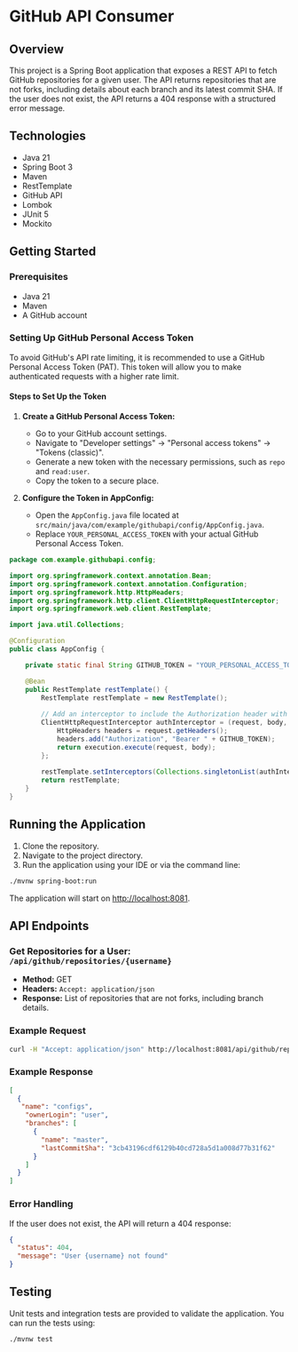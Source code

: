 # GitHub API Consumer

## Overview

This project is a Spring Boot application that exposes a REST API to fetch GitHub repositories for a given user. The API returns repositories that are not forks, including details about each branch and its latest commit SHA. If the user does not exist, the API returns a 404 response with a structured error message.

## Technologies

- Java 21 
- Spring Boot 3
- Maven 
- RestTemplate 
- GitHub API
- Lombok
- JUnit 5
- Mockito

## Getting Started

### Prerequisites

- Java 21
- Maven 
- A GitHub account

### Setting Up GitHub Personal Access Token

To avoid GitHub's API rate limiting, it is recommended to use a GitHub Personal Access Token (PAT). This token will allow you to make authenticated requests with a higher rate limit.

#### Steps to Set Up the Token

1. **Create a GitHub Personal Access Token:**
   - Go to your GitHub account settings.
   - Navigate to "Developer settings" -> "Personal access tokens" -> "Tokens (classic)".
   - Generate a new token with the necessary permissions, such as `repo` and `read:user`.
   - Copy the token to a secure place.

2. **Configure the Token in AppConfig:**
   - Open the `AppConfig.java` file located at `src/main/java/com/example/githubapi/config/AppConfig.java`.
   - Replace `YOUR_PERSONAL_ACCESS_TOKEN` with your actual GitHub Personal Access Token.

```java
package com.example.githubapi.config;

import org.springframework.context.annotation.Bean;
import org.springframework.context.annotation.Configuration;
import org.springframework.http.HttpHeaders;
import org.springframework.http.client.ClientHttpRequestInterceptor;
import org.springframework.web.client.RestTemplate;

import java.util.Collections;

@Configuration
public class AppConfig {

    private static final String GITHUB_TOKEN = "YOUR_PERSONAL_ACCESS_TOKEN";  // Replace with your token

    @Bean
    public RestTemplate restTemplate() {
        RestTemplate restTemplate = new RestTemplate();
        
        // Add an interceptor to include the Authorization header with the token
        ClientHttpRequestInterceptor authInterceptor = (request, body, execution) -> {
            HttpHeaders headers = request.getHeaders();
            headers.add("Authorization", "Bearer " + GITHUB_TOKEN);
            return execution.execute(request, body);
        };
        
        restTemplate.setInterceptors(Collections.singletonList(authInterceptor));
        return restTemplate;
    }
}
```

## Running the Application

1. Clone the repository.
2. Navigate to the project directory.
3. Run the application using your IDE or via the command line:

```bash
./mvnw spring-boot:run
```

The application will start on [http://localhost:8081](http://localhost:8081).

## API Endpoints

### Get Repositories for a User: `/api/github/repositories/{username}`
- **Method:** GET
- **Headers:** `Accept: application/json`
- **Response:** List of repositories that are not forks, including branch details.

### Example Request
```bash
curl -H "Accept: application/json" http://localhost:8081/api/github/repositories/user
```

### Example Response
```json
[
  {
   "name": "configs",
    "ownerLogin": "user",
    "branches": [
      {
        "name": "master",
        "lastCommitSha": "3cb43196cdf6129b40cd728a5d1a008d77b31f62"
      }
    ]
  }
]
```

### Error Handling
If the user does not exist, the API will return a 404 response:

```json
{
  "status": 404,
  "message": "User {username} not found"
}
```

## Testing
Unit tests and integration tests are provided to validate the application. You can run the tests using:

```bash
./mvnw test
```

